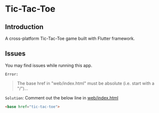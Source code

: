 # Tic-Tac-Toe

## Introduction

A cross-platform Tic-Tac-Toe game built with Flutter framework. 

## Issues

You may find issues while running this app.

`Error:`
> The base href in "web/index.html" must be absolute (i.e. start with a "/")...

`Solution`: Comment out the below line in [web/index.html](web/index.html)

```html
<base href="tic-tac-toe">
```

